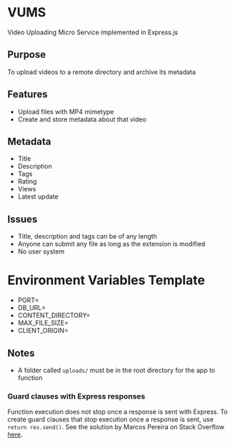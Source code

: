 # VUMS
Video Uploading Micro Service implemented in Express.js

## Purpose
To upload videos to a remote directory and archive its metadata

## Features
- Upload files with MP4 mimetype
- Create and store metadata about that video

## Metadata
- Title
- Description
- Tags
- Rating
- Views
- Latest update

## Issues
- Title, description and tags can be of any length
- Anyone can submit any file as long as the extension is modified
- No user system

# Environment Variables Template
- PORT=
- DB_URL=
- CONTENT_DIRECTORY=
- MAX_FILE_SIZE=
- CLIENT_ORIGIN=

## Notes
- A folder called `uploads/` must be in the root directory for the app to function 

### Guard clauses with Express responses
Function execution does not stop once a response is sent with Express.
To create guard clauses that stop execution once a response is sent, use `return res.send()`.
See the solution by Marcos Pereira on Stack Overflow [here](https://stackoverflow.com/a/25038317).
